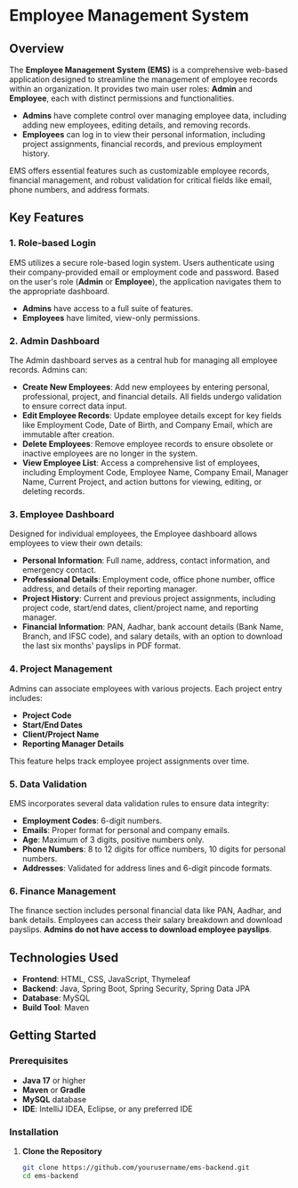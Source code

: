 # Employee Management System

## Overview

The **Employee Management System (EMS)** is a comprehensive web-based application designed to streamline the management of employee records within an organization. It provides two main user roles: **Admin** and **Employee**, each with distinct permissions and functionalities.

- **Admins** have complete control over managing employee data, including adding new employees, editing details, and removing records.
- **Employees** can log in to view their personal information, including project assignments, financial records, and previous employment history.

EMS offers essential features such as customizable employee records, financial management, and robust validation for critical fields like email, phone numbers, and address formats.

## Key Features

### 1. Role-based Login

EMS utilizes a secure role-based login system. Users authenticate using their company-provided email or employment code and password. Based on the user's role (**Admin** or **Employee**), the application navigates them to the appropriate dashboard.

- **Admins** have access to a full suite of features.
- **Employees** have limited, view-only permissions.

### 2. Admin Dashboard

The Admin dashboard serves as a central hub for managing all employee records. Admins can:

- **Create New Employees**: Add new employees by entering personal, professional, project, and financial details. All fields undergo validation to ensure correct data input.
- **Edit Employee Records**: Update employee details except for key fields like Employment Code, Date of Birth, and Company Email, which are immutable after creation.
- **Delete Employees**: Remove employee records to ensure obsolete or inactive employees are no longer in the system.
- **View Employee List**: Access a comprehensive list of employees, including Employment Code, Employee Name, Company Email, Manager Name, Current Project, and action buttons for viewing, editing, or deleting records.

### 3. Employee Dashboard

Designed for individual employees, the Employee dashboard allows employees to view their own details:

- **Personal Information**: Full name, address, contact information, and emergency contact.
- **Professional Details**: Employment code, office phone number, office address, and details of their reporting manager.
- **Project History**: Current and previous project assignments, including project code, start/end dates, client/project name, and reporting manager.
- **Financial Information**: PAN, Aadhar, bank account details (Bank Name, Branch, and IFSC code), and salary details, with an option to download the last six months' payslips in PDF format.

### 4. Project Management

Admins can associate employees with various projects. Each project entry includes:

- **Project Code**
- **Start/End Dates**
- **Client/Project Name**
- **Reporting Manager Details**

This feature helps track employee project assignments over time.

### 5. Data Validation

EMS incorporates several data validation rules to ensure data integrity:

- **Employment Codes**: 6-digit numbers.
- **Emails**: Proper format for personal and company emails.
- **Age**: Maximum of 3 digits, positive numbers only.
- **Phone Numbers**: 8 to 12 digits for office numbers, 10 digits for personal numbers.
- **Addresses**: Validated for address lines and 6-digit pincode formats.

### 6. Finance Management

The finance section includes personal financial data like PAN, Aadhar, and bank details. Employees can access their salary breakdown and download payslips. **Admins do not have access to download employee payslips**.

## Technologies Used

- **Frontend**: HTML, CSS, JavaScript, Thymeleaf
- **Backend**: Java, Spring Boot, Spring Security, Spring Data JPA
- **Database**: MySQL
- **Build Tool**: Maven

## Getting Started

### Prerequisites

- **Java 17** or higher
- **Maven** or **Gradle**
- **MySQL** database
- **IDE**: IntelliJ IDEA, Eclipse, or any preferred IDE

### Installation

1. **Clone the Repository**

   ```bash
   git clone https://github.com/yourusername/ems-backend.git
   cd ems-backend
